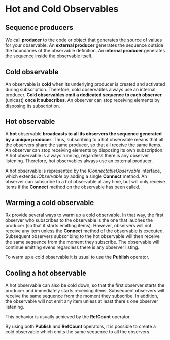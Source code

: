 # Hot and Cold Observables

## Sequence producers

We call **producer** to the code or object that generates the source of values for your observable. 
An **external producer** generates the sequence outside the boundaries of the observable definition. An **internal producer** generates the sequence inside the observable itself.

## Cold observable

An observable is **cold** when its underlying producer is created and activated during subscription. Therefore, cold observables always use an internal producer. **Cold observables emit a dedicated sequence to each observer** (unicast) **once it subscribes**. An observer can stop receiving elements by disposing its subscription.

## Hot observable

A **hot** observable **broadcasts to all its observers the sequence generated by a unique producer**. Thus, subscribing to a hot observable means that all the observers share the same producer, so that all receive the same items. An observer can stop receiving elements by disposing its own subscription. A hot observable is always running, regardless there is any observer listening. Therefore, hot observables always use an external producer.

A hot observable is represented by the _IConnectableObservable_ interface, which extends _IObservable_ by adding a single **Connect** method. An observer can subscribe to a hot observable at any time, but will only receive items if the **Connect** method on the observable has been called.

## Warming a cold observable

Rx provide several ways to warm up a cold observable. In that way, the first observer who subscribes to the observable is the one that lauches the producer (so that it starts emitting items). However, observers will not receive any item unless the **Connect** method of the observable is executed. Subsequent observers subscribing to the hot observable will then receive the same sequence from the moment they subscribe. The observable will continue emitting evens regardless there is any observer listing.

To warm up a cold observable it is usual to use the **Publish** operator.

## Cooling a hot observable

A hot observable can also be cold down, so that the first observer starts the producer and immediately starts receiving items. Subsequent observers will receive the same sequence from the moment they subscribe. In addition, the observable will not emit any item unless at least there&#39;s one observer listening.

This behavior is usually achieved by the **RefCount** operator.

By using both **Publish** and **RefCount** operators, it is possible to create a cold observable which emits the same sequence to all the observers.

